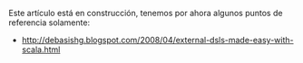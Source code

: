 Este artículo está en construcción, tenemos por ahora algunos puntos de referencia solamente:

-   [<http://debasishg.blogspot.com/2008/04/external-dsls-made-easy-with-scala.html>](bleh.md)

